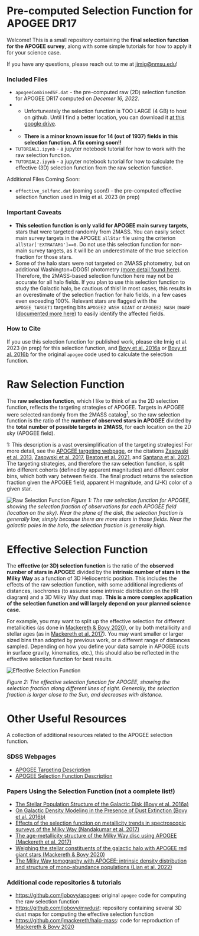 # Pre-computed Selection Function for APOGEE DR17

Welcome! This is a small repository containing the **final selection function for the APOGEE survey**, along with some simple tutorials for how to apply it for your science case. 

If you have any questions, please reach out to me at [jimig@nmsu.edu](mailto:jimig@nmsu.edu)!


### Included Files
- `apogeeCombinedSF.dat` - the pre-computed raw (2D) selection function for APOGEE DR17 computed on *Decemer 16, 2022*.
- - Unfortuneately the selection function is TOO LARGE (4 GB) to host on github. Until I find a better location, you can download it [at this google drive](https://drive.google.com/drive/folders/1n-Twev-qElrCmVsKu5_OUMyS3j9_d0nV?usp=share_link).
- - **There is a minor known issue for 14 (out of 1937) fields in this selection function. A fix coming soon!!**
- `TUTORIAL1.ipynb` - a jupyter notebook tutorial for how to work with the raw selection function.
- `TUTORIAL2.ipynb` - a jupyter notebook tutorial for how to calculate the effective (3D) selection function from the raw selection function.

Additional Files Coming Soon: 

- `effective_selfunc.dat` (coming soon!) - the pre-computed effective selection function used in Imig et al. 2023 (in prep)


### Important Caveats
- **This selection function is only valid for APOGEE main survey targets**, stars that were targeted randomly from 2MASS. You can easily select main survey targets in the APOGEE `allStar` file using the criterion `allStar['EXTRATARG']==0`. Do not use this selection function for non-main survey targets, as it will be an underestimate of the true selection fraction for those stars.
- Some of the halo stars were not targeted on 2MASS photometry, but on additional Washington+DDO51 photometry [(more detail found here)](https://www.sdss4.org/dr17/irspec/targets/). Therefore, the 2MASS-based selection function here may not be accurate for all halo fields. If you plan to use this selection function to study the Galactic halo, be cautious of this! In most cases, this results in an overestimate of the selection fraction for halo fields, in a few cases even exceeding 100%. Relevant stars are flagged with the `APOGEE_TARGET1` targeting bits `APOGEE2_WASH_GIANT` or `APOGEE2_WASH_DWARF` ([documented more here](https://www.sdss4.org/dr17/irspec/apogee-bitmasks/#APOGEE2_TARGET1:APOGEE2targetingbitmask(1of3))) to easily identify the affected fields.


### How to Cite

If you use this selection function for published work, please cite Imig et al. 2023 (in prep) for this selection function, and [Bovy et al. 2016a](https://ui.adsabs.harvard.edu/abs/2016ApJ...823...30B/abstract) or [Bovy et al. 2016b](https://ui.adsabs.harvard.edu/abs/2016ApJ...818..130B/abstract) for the original `apogee` code used to calculate the selection function.

# Raw Selection Function

The **raw selection function**, which I like to think of as the 2D selection function, reflects the targeting strategies of APOGEE. Targets in APOGEE were selected randomly from the 2MASS catalog<sup>1</sup>, so the raw selection function is the ratio of the **number of observed stars in APOGEE** divided by the **total number of possible targets in 2MASS**, for each location on the 2D sky (APOGEE field).

1: This description is a vast oversimplification of the targeting strategies! For more detail, see the [APOGEE targeting webpage](https://www.sdss.org/dr17/irspec/targets/), or the citations [Zasowski et al. 2013](https://ui.adsabs.harvard.edu/abs/2013AJ....146...81Z/abstract), [Zasowski et al. 2017](https://ui.adsabs.harvard.edu/abs/2017AJ....154..198Z/abstract), [Beaton et al. 2021](https://ui.adsabs.harvard.edu/abs/2021AJ....162..302B/abstract), and [Santana et al. 2021](https://ui.adsabs.harvard.edu/abs/2021AJ....162..303S/abstract). The targeting strategies, and therefore the raw selection function, is split into different cohorts (defined by apparent magnitudes) and different color bins, which both vary between fields. The final product returns the selection fraction given the APOGEE field, apparent H magnitude, and (J-K) color of a given star.

![Raw Selection Function](https://i.imgur.com/mrVAqCR.png)
*Figure 1: The raw selection function for APOGEE, showing the selection fraction of observations for each APOGEE field (location on the sky). Near the plane of the disk, the selection fraction is generally low, simply because there are more stars in those fields. Near the galactic poles in the halo, the selection fraction is generally high.*

# Effective Selection Function

The **effective (or 3D) selection function** is the ratio of the **observed number of stars in APOGEE** divided by the **intrinsic number of stars in the Milky Way** as a function of 3D Heliocentric position. This includes the effects of the raw selection function, with some additional ingredients of distances, isochrones (to assume some intrinsic distribution on the HR diagram) and a 3D Milky Way dust map. **This is a more complex application of the selection function and will largely depend on your planned science case.** 

For example, you may want to split up the effective selection for different metallicities (as done in [Mackereth & Bovy 2020](https://ui.adsabs.harvard.edu/abs/2020MNRAS.492.3631M/abstract)), or by both metallicity and stellar ages (as in [Mackereth et al. 2017](https://ui.adsabs.harvard.edu/abs/2017MNRAS.471.3057M/abstract)). You may want smaller or larger sized bins than adopted by previous work, or a different range of distances sampled. Depending on how you define your data sample in APOGEE (cuts in surface gravity, kinematics, etc.), this should also be reflected in the effective selection function for best results.  

![Effective Selection Function](https://i.imgur.com/fhIBdqG.png)

*Figure 2: The effective selection function for APOGEE, showing the selection fraction along different lines of sight. Generally, the selection fraction is larger close to the Sun, and decreases with distance.*

# Other Useful Resources

A collection of additional resources related to the APOGEE selection function.

### SDSS Webpages
- [APOGEE Targeting Description](https://www.sdss.org/dr17/irspec/targets/)
- [APOGEE Selection Function Description](https://www.sdss4.org/dr17/irspec/targets/selection-biases/)

### Papers Using the Selection Function (not a complete list!)
- [The Stellar Population Structure of the Galactic Disk (Bovy et al. 2016a)](https://ui.adsabs.harvard.edu/abs/2016ApJ...823...30B/abstract)
- [On Galactic Density Modeling in the Presence of Dust Extinction (Bovy et al. 2016b)](https://ui.adsabs.harvard.edu/abs/2016ApJ...818..130B/abstract)
- [Effects of the selection function on metallicity trends in spectroscopic surveys of the Milky Way (Nandakumar et al. 2017)](https://ui.adsabs.harvard.edu/abs/2017A%26A...606A..97N/abstract)
- [The age-metallicity structure of the Milky Way disc using APOGEE (Mackereth et al. 2017)](https://ui.adsabs.harvard.edu/abs/2017MNRAS.471.3057M/abstract)
- [Weighing the stellar constituents of the galactic halo with APOGEE red giant stars (Mackereth & Bovy 2020)](https://ui.adsabs.harvard.edu/abs/2020MNRAS.492.3631M/abstract)
- [The Milky Way tomography with APOGEE: intrinsic density distribution and structure of mono-abundance populations (Lian et al. 2022)](https://ui.adsabs.harvard.edu/abs/2022MNRAS.513.4130L/abstract)

### Additional code repositories & tutorials
- https://github.com/jobovy/apogee: original `apogee` code for computing the raw selection function
- https://github.com/jobovy/mwdust: repository containing several 3D dust maps for computing the effective selection function
- https://github.com/jmackereth/halo-mass: code for reproduction of [Mackereth & Bovy 2020](https://ui.adsabs.harvard.edu/abs/2020MNRAS.492.3631M/abstract)
